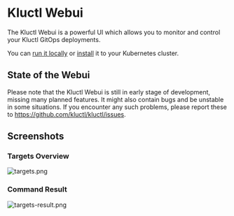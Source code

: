 <!-- This comment is uncommented when auto-synced to www-kluctl.io

---
title: "Kluctl Webui"
linkTitle: "Kluctl Webui"
description: "Kluctl Webui documentation."
weight: 30
---
-->

# Kluctl Webui

The Kluctl Webui is a powerful UI which allows you to monitor and control your Kluctl GitOps deployments.

You can [run it locally](./running-locally.md) or [install](./installation.md) it to your Kubernetes cluster.

## State of the Webui

Please note that the Kluctl Webui is still in early stage of development, missing many planned features. It might
also contain bugs and be unstable in some situations. If you encounter any such problems, please report these
to https://github.com/kluctl/kluctl/issues.

## Screenshots

### Targets Overview
![targets.png](https://kluctl.io/images/webui/targets.png)

### Command Result
![targets-result.png](https://kluctl.io/images/webui/targets-result.png)
